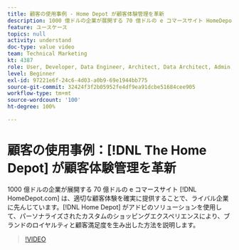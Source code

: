 ```yaml
---
title: 顧客の使用事例 - Home Depot が顧客体験管理を革新
description: 1000 億ドルの企業が展開する 70 億ドルの e コマースサイト HomeDepot.com は、適切な顧客体験を確実に提供することで、ライバル企業に先んじています。Home Depot がアドビのソリューションをどのように活用して、パーソナライズされカスタマイズされたショッピングエクスペリエンスでブランドのロイヤルティと高い顧客満足度を生み出しているかを説明します。
feature: ユースケース
topics: null
activity: understand
doc-type: value video
team: Technical Marketing
kt: 4387
role: User, Developer, Data Engineer, Architect, Data Architect, Admin, Leader
level: Beginner
exl-id: 97221e6f-24c6-4d03-a0b9-69e1944bb775
source-git-commit: 32424f3f2b05952fe4df9ea91dcbe51684cee905
workflow-type: tm+mt
source-wordcount: '100'
ht-degree: 100%

---
```


# 顧客の使用事例：[!DNL The Home Depot] が顧客体験管理を革新

1000 億ドルの企業が展開する 70 億ドルの e コマースサイト [!DNL HomeDepot.com] は、適切な顧客体験を確実に提供することで、ライバル企業に先んじています。[!DNL Home Depot] がアドビのソリューションを使用して、パーソナライズされたカスタムのショッピングエクスペリエンスにより、ブランドのロイヤルティと顧客満足度を生み出した方法を説明します。

>[!VIDEO](https://video.tv.adobe.com/v/31506/?quality=12)
